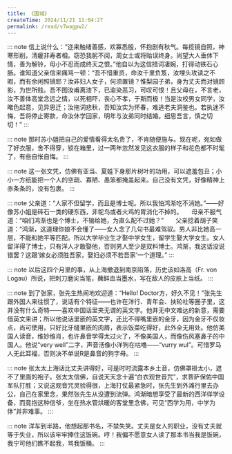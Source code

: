 ```yaml
---
title: 《围城》
createTime: 2024/11/21 11:04:27
permalink: /read/v7wagpw2/
---
```


::: note 信上说什么：“迩来触绪善感，欢寡悉殷，怀抱剧有秋气。每揽镜自照，神寒形削，清癯非寿者相。窃恐我躬不阅，周女士或将贻误终身。尚望大人垂体下情，善为解铃，毋小不忍而成终天之恨。”他自以为这信措词凄婉，打得动铁石心肠。谁知道父亲信来痛骂一顿：“吾不惜重资，命汝千里负笈，汝埋头攻读之不暇，而有余闲照镜耶？汝非妇人女子，何须置镜？惟梨园子弟，身为丈夫而对镜顾影，为世所贱。吾不图汝甫离漆下，已渝染恶习，可叹可恨！且父母在，不言老，汝不善体高堂念远之情，以死相吓，丧心不孝，于斯而极！当是汝校男女同学，汝睹色起意，见异思迁；汝拖词悲秋，吾知汝实为怀春，难逃老夫洞鉴也。若执迷不悔，吾将停止寄款，命汝休学回家，明年与汝弟同时结婚。细思吾言，慎之切切！”
:::

::: note 那时苏小姐把自己的爱情看得太名贵了，不肯随便施与。现在呢，宛如做了好衣服，舍不得穿，锁在箱里，过一两年忽然发见这衣服的样子和花色都不时髦了，有些自怅自悔。
:::

::: note 这一张文凭，仿佛有亚当、夏娃下身那片树叶的功用，可以遮羞包丑；小小一方纸能把一个人的空疏、寡陋、愚笨都掩盖起来。自己没有文凭，好像精神上赤条条的，没有包裹。
:::

::: note 父亲道：“人家不但留学，而且是博士呢。所以我怕鸿渐吃不消她。”——好像苏小姐是砖石一类的硬东西，非鸵鸟或者火鸡的胃消化不掉的。　　母亲不服气道：“咱们鸿渐也是个博士，不输给她，为直么配不过她？”　　父亲捻着胡子笑道：“鸿渐，这道理你娘不会懂了——女人念了几句书最难驾驭。男人非比她高一层，不能和她平等匹配。所以大学毕业生才娶中学女生，留学生娶大学女生。女人留洋得了博士，只有洋人才敢娶他，否则男人至少是双料博士。鸿渐，我这话没说错罢？这跟’嫁女必须胜吾家，娶妇必须不若吾家’一个道理。”
:::

::: note 以后这四个月里的事，从上海撤退到南京陷落，历史该如洛高（Fr. von Logau）所说，把刺刀磨尖当笔，蘸鲜血当墨水，写在敌人的皮肤上当纸。
:::

::: note 到了张家，张先生热闹地欢迎道：“Hello! Doctor方，好久不见！”张先生跟外国人来往惯了，说话有个特征——也许在洋行、青年会、扶轮社等圈子里，这并没有什么奇特——喜欢中国话里夹无谓的英文字。他并无中文难达的新意，需要借英文来讲；所以他说话里嵌的英文字，还比不得嘴里嵌的金牙，因为金牙不仅妆点，尚可使用，只好比牙缝里嵌的肉屑，表示饭菜吃得好，此外全无用处。他仿美国人读音，维妙维肖，也许鼻音学得太过火了，不像美国人，而像伤风塞鼻子的中国人。他说“very well”二字，声音活像小洋狗在咕噜——“vurry wul”。可惜罗马人无此耳福，否则决不单说R是鼻音的狗字母。
:::

::: note 张太太上海话比丈夫讲得好，可是时时流露本乡土音，仿佛罩褂太小，遮不了里面的袍子。张太太信佛，自说天天念十遍“白衣观世音咒”，求菩萨保佑中国军队打胜；又说这观音咒灵验得很，上海打仗最紧急时，张先生到外滩行里去办公，自己在家里念，果然张先生从没遭到流弹。鸿渐暗想享受了最新的西洋徉学设备，而竟抱这种信爷，坐在热水管烘暖的客堂里念佛，可见“西学为用，中学为体”并非难事。
:::

::: note 洋车到半路，他想起那书名，不禁失笑。丈夫是女人的职业，没有丈夫就等于失业，所以该牢牢捧住这饭碗。哼！我偏不愿意女人读了那本书当我是饭碗，我宁可他们瞧不起我，骂我饭桶。
:::